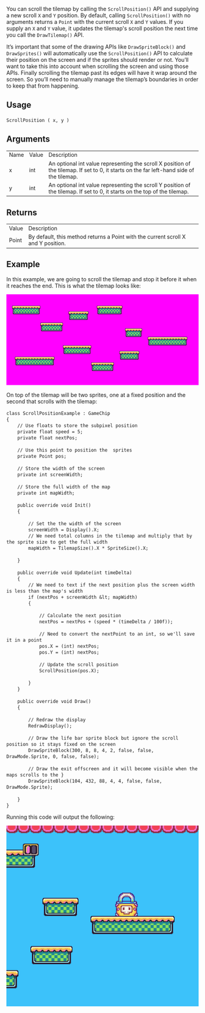 You can scroll the tilemap by calling the `ScrollPosition()` API and supplying a new scroll `X` and `Y` position. By default, calling `ScrollPosition()` with no arguments returns a `Point` with the current scroll `X` and `Y` values. If you supply an `X` and `Y` value, it updates the tilemap's scroll position the next time you call the `DrawTilemap()` API.

It’s important that some of the drawing APIs like `DrawSpriteBlock()` and `DrawSprites()` will automatically use the `ScrollPosition()` API to calculate their position on the screen and if the sprites should render or not. You’ll want to take this into account when scrolling the screen and using those APIs. Finally scrolling the tilemap past its edges will have it wrap around the screen. So you’ll need to manually manage the tilemap’s boundaries in order to keep that from happening.

## Usage

`ScrollPosition ( x, y )`

## Arguments

<table>
  <tr>
    <td>Name</td>
    <td>Value</td>
    <td>Description</td>
  </tr>
  <tr>
    <td>x</td>
    <td>int</td>
    <td>An optional int value representing the scroll X position of the tilemap. If set to 0, it starts on the far left-hand side of the tilemap.</td>
  </tr>
  <tr>
    <td>y</td>
    <td>int</td>
    <td>An optional int value representing the scroll Y position of the tilemap. If set to 0, it starts on the top of the tilemap.</td>
  </tr>
</table>


## Returns

<table>
  <tr>
    <td>Value</td>
    <td>Description</td>
  </tr>
  <tr>
    <td>Point</td>
    <td>By default, this method returns a Point with the current scroll X and Y position.</td>
  </tr>
</table>


## Example

In this example, we are going to scroll the tilemap and stop it before it when it reaches the end. This is what the tilemap looks like:

<p style="text-align:center"><img src="images/ScrollPosition_image_0.png" /></p>

On top of the tilemap will be two sprites, one at a fixed position and the second that scrolls with the tilemap:

    class ScrollPositionExample : GameChip
    {
        // Use floats to store the subpixel position
        private float speed = 5;
        private float nextPos;

        // Use this point to position the  sprites
        private Point pos;

        // Store the width of the screen
        private int screenWidth;
        
        // Store the full width of the map
        private int mapWidth;

        public override void Init()
        {

            // Set the the width of the screen
            screenWidth = Display().X;
            // We need total columns in the tilemap and multiply that by the sprite size to get the full width
            mapWidth = TilemapSize().X * SpriteSize().X;

        }

        public override void Update(int timeDelta)
        {
            // We need to text if the next position plus the screen width is less than the map's width
            if (nextPos + screenWidth &lt; mapWidth)
            {

                // Calculate the next position
                nextPos = nextPos + (speed * (timeDelta / 100f));

                // Need to convert the nextPoint to an int, so we'll save it in a point
                pos.X = (int) nextPos;
                pos.Y = (int) nextPos;

                // Update the scroll position
                ScrollPosition(pos.X);

            }
        }

        public override void Draw()
        { 

            // Redraw the display
            RedrawDisplay();

            // Draw the life bar sprite block but ignore the scroll position so it stays fixed on the screen
            DrawSpriteBlock(300, 8, 8, 4, 2, false, false, DrawMode.Sprite, 0, false, false);

            // Draw the exit offscreen and it will become visible when the maps scrolls to the }
            DrawSpriteBlock(104, 432, 88, 4, 4, false, false, DrawMode.Sprite);

        }
    }

Running this code will output the following:

<p style="text-align:center"><img src="images/ScrollPositionOutput_image_0.png" /></p>


